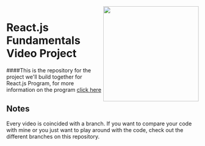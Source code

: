 <img src="http://www.reactjsprogram.com/images/reactjsprogram-500.png" width="250" align="right">

React.js Fundamentals Video Project
========

####This is the repository for the project we'll build together for React.js Program, for more information on the program [click here](http://reactjsprogram.com)

## Notes
Every video is coincided with a branch. If you want to compare your code with mine or you just want to play around with the code, check out the different branches on this repository.
